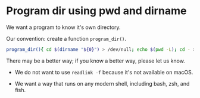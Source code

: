 # Program dir using pwd and dirname

We want a program to know it's own directory.

Our convention: create a function `program_dir()`.

```sh
program_dir(){ cd $(dirname "${0}") > /dev/null; echo $(pwd -L); cd - > /dev/null;  }
```

There may be a better way; if you know a better way, please let us know.

  * We do not want to use `readlink -f` because it's not available on macOS.

  * We want a way that runs on any modern shell, including bash, zsh, and fish.
